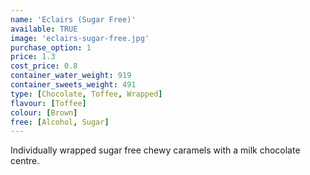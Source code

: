 ```yaml
---
name: 'Eclairs (Sugar Free)'
available: TRUE
image: 'eclairs-sugar-free.jpg'
purchase_option: 1
price: 1.3
cost_price: 0.8
container_water_weight: 919
container_sweets_weight: 491
type: [Chocolate, Toffee, Wrapped]
flavour: [Toffee]
colour: [Brown]
free: [Alcohol, Sugar]
---
```

Individually wrapped sugar free chewy caramels with a milk chocolate centre.